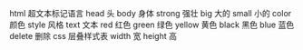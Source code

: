 html    超文本标记语言
head    头
body    身体
strong  强壮
big     大的
small   小的
color   颜色
style   风格
text    文本
red     红色
green   绿色 
yellow  黄色
black   黑色
blue    蓝色
delete  删除 
css     层叠样式表
width   宽
height  高
